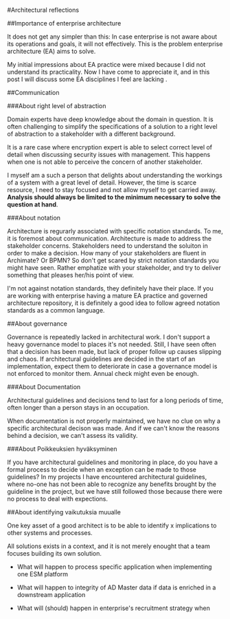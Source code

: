 #Architectural reflections

##Importance of enterprise architecture

It does not get any simpler than this: In case enterprise is not aware about its operations and goals, it will not effectively. This is the problem enterprise architecture (EA) aims to solve. 

My initial impressions about EA practice were mixed because I did not understand its practicality. Now I have come to appreciate it, and in this post I will discuss some EA disciplines I feel are lacking .

##Communication

###About right level of abstraction

Domain experts have deep knowledge about the domain in question. It is often challenging to simplify the specifications of a solution to a right level of abstraction to a stakeholder with a different background. 

It is a rare case where encryption expert is able to select correct level of detail when discussing security issues with management. This happens when one is not able to perceive the concern of another stakeholder.

I myself am a such a person that delights about understanding the workings of a system with a great level of detail. However, the time is scarce resource, I need to stay focused and not allow myself to get carried away. **Analysis should always be limited to the minimum necessary to solve the question at hand**.

###About notation

Architecture is regurarly associated with specific notation standards. To me, it is foremost about communication. Architecture is made to address the stakeholder concerns. Stakeholders need to understand the soluiton in order to make a decision. How many of your stakeholders are fluent in Archimate? Or BPMN? So don't get scared by strict notation standards you might have seen. Rather emphatize with your stakeholder, and try to deliver something that pleases her/his point of view.

I'm not against notation standards, they definitely have their place. If you are working with enterprise having a mature EA practice and governed architecture repository, it is definitely a good idea to follow agreed notation standards as a common language.
 
##About governance

Governance is repeatedly lacked in architectural work. I don't support a heavy governance model to places it's not needed. Still, I have seen often that a decision has been made, but lack of proper follow up causes slipping and chaos. If architectural guidelines are decided in the start of an implementation, expect them to deteriorate in case a governance model is not enforced to monitor them. Annual check might even be enough.

###About Documentation

Architectural guidelines and decisions tend to last for a long periods of time, often longer than a person stays in an occupation. 

When documentation is not properly maintained, we have no clue on why a specific architectural decison was made. And if we can't know the reasons behind a decision, we can't assess its validity.

###About Poikkeuksien hyväksyminen

If you have architectural guidelines and monitoring in place, do you have a formal process to decide when an exception can be made to those guidelines? In my projects I have encountered architectural guidelines, where no-one has not been able to recognize any benefits brought by the guideline in the project, but we have still followed those because there were no process to deal with expections.



##About identifying vaikutuksia muualle

One key asset of a good architect is to be able to identify x implications to other systems and processes. 

 

All solutions exists in a context, and it is not merely enought that a team focuses building its own solution. 

* What will happen to process specific application when implementing one ESM platform

* What will happen to integrity of AD Master data if data is enriched in a downstream application 

* What will (should) happen in enterprise's recruitment strategy when